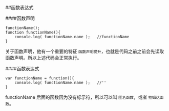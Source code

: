 ##函数表达式

####函数声明
    
    functionName();
    function functionName(){
        console.log( functionName.name );   //functionName
    }

关于函数声明，他有一个重要的特征 `函数声明提升`，也就是代码之前之前会先读取函数声明。所以上述代码会正常执行。

####函数表达式    

    var functionName = function(){
        console.log( functionName.name );   //''
    }

functionName 后面的函数因为没有标示符，所以可以叫 `匿名函数`，或者 `拉姆达函数`。

    